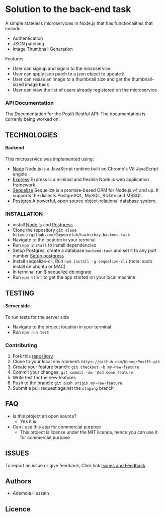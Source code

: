 
# Solution to the back-end task

A simple stateless microservices in Node.js that has functionalities that include: 
- Authentication
- JSON patching
- Image Thumbnail Generation

Features:
- User can signup and signin to the microservice
- User can apply json patch to a json object to update it
- User can resize an image to a thumbnail size and get  the thumbnail-sized image back
- User can view the list of users already registered on the microservice


### API Documentation
The Documentation for the PostIt Restful API: 
The documentation is currenly being worked on.

## TECHNOLOGIES
#### Backend
This microservice was implemented using: 
 * [Node](https://nodejs.org/en/) Node.js is a JavaScript runtime built on Chrome's V8 JavaScript engine
 * [Express](https://expressjs.com/) Express is a minimal and flexible Node.js web application framework 
 * [Sequelize](http://docs.sequelizejs.com/) Sequelize is a promise-based ORM for Node.js v4 and up. It supports the dialects PostgreSQL, MySQL, SQLite and MSSQL
 * [Postgres](https://www.postgresql.org/) A powerful, open source object-relational database system.

### INSTALLATION
  * install [Node js](https://nodejs.org/en/) and [Postgress](https://www.postgresql.org/)
  * Clone the repository `git clone https://github.com/Daymorelah/hackerbay-backend-task`
  * Navigate to the location in your terminal
  * Run `npm install` to install dependencies
  * Setup Postgres, create a database `backend-task` and set it to any port number [Setup postgress](http://certek.com/kb4/install-server-postgresql-and-pgadmin-on-windows/)
  * Install sequelize-cli, Run `npm install -g sequelize-cli` (note: sudo install on ubuntu or MAC)
  * In terminal run $ sequelize db:migrate
  * Run `npm start` to get the app started on your local machine
  
## TESTING
#### Server side
To run tests for the server side
* Navigate to the project location in your terminal
* Run `npm run test`

### Contributing
1. Fork this [repository](https://github.com/Kenec/PostIt.git) 
2. Clone to your local environment: `https://github.com/Kenec/PostIt.git`
3. Create your feature branch: `git checkout -b my-new-feature`
4. Commit your changes: `git commit -am 'Add some feature'`
5. Write test for the new features
6. Push to the branch: `git push origin my-new-feature`
7. Submit a pull request against the `staging` branch


## FAQ
* Is this project an open source?
   * Yes it is
* Can I use this app for commercial purpose
   * This project is license under the MIT licence, hence you can use it for commercial purpose

## ISSUES
To report an issue or give feedback, Click link
[Issues and Feedback](https://github.com/Kenec/PostIt/issues)

## Authors
* Ademola Hussain

## Licence 
